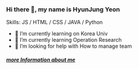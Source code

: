 ### Hi there 👋, my name is HyunJung Yeon

Skills: JS / HTML / CSS / JAVA / Python

- 🔭 I’m currently learning on Korea Univ
- 🌱 I’m currently learning Operation Research
- 🤔 I’m looking for help with How to manage team 

##### [more Information about me](https://link.inpock.co.kr/yeonhj0507)
